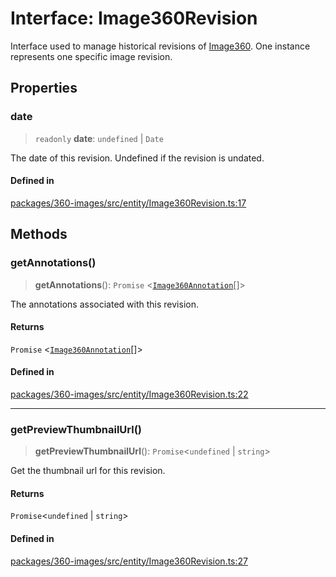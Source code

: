 # Interface: Image360Revision

Interface used to manage historical revisions of [Image360](Image360.md).
One instance represents one specific image revision.

## Properties

### date

> `readonly` **date**: `undefined` \| `Date`

The date of this revision. Undefined if the revision is undated.

#### Defined in

[packages/360-images/src/entity/Image360Revision.ts:17](https://github.com/cognitedata/reveal/blob/2acd9d17229d2bc8e309653b4d6a39ad941e44f1/viewer/packages/360-images/src/entity/Image360Revision.ts#L17)

## Methods

### getAnnotations()

> **getAnnotations**(): `Promise` \<[`Image360Annotation`](Image360Annotation.md)[]\>

The annotations associated with this revision.

#### Returns

`Promise` \<[`Image360Annotation`](Image360Annotation.md)[]\>

#### Defined in

[packages/360-images/src/entity/Image360Revision.ts:22](https://github.com/cognitedata/reveal/blob/2acd9d17229d2bc8e309653b4d6a39ad941e44f1/viewer/packages/360-images/src/entity/Image360Revision.ts#L22)

***

### getPreviewThumbnailUrl()

> **getPreviewThumbnailUrl**(): `Promise`\<`undefined` \| `string`\>

Get the thumbnail url for this revision.

#### Returns

`Promise`\<`undefined` \| `string`\>

#### Defined in

[packages/360-images/src/entity/Image360Revision.ts:27](https://github.com/cognitedata/reveal/blob/2acd9d17229d2bc8e309653b4d6a39ad941e44f1/viewer/packages/360-images/src/entity/Image360Revision.ts#L27)
